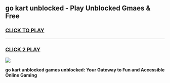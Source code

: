 
## go kart unblocked - Play Unblocked Gmaes & Free
<h3>
<a href="https://news.freeplayer.one?title=go_kart_unblocked&ref=23F">CLICK TO PLAY</a></h3>
<hr>

<h3>
<a href="https://news.freeplayer.one?title=go_kart_unblocked&ref=23F">CLICK 2 PLAY</a>
  
</h3>

<a href="https://news.freeplayer.one?title=go_kart_unblocked&ref=23F/"><img src="https://clearcache.store/games.png"></a>


**go kart unblocked games unblocked: Your Gateway to Fun and Accessible Online Gaming**
